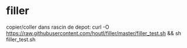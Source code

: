 # filler

copier/coller dans rascin de depot:
curl -O https://raw.githubusercontent.com/houtl/filler/master/filler_test.sh && sh filler_test.sh
